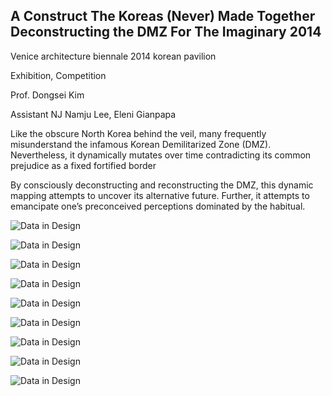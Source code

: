 ## A Construct The Koreas (Never) Made Together Deconstructing the DMZ For The Imaginary 2014

Venice architecture biennale 2014 korean pavilion

Exhibition, Competition

Prof. Dongsei Kim

Assistant NJ Namju Lee, Eleni Gianpapa

Like the obscure North Korea behind the veil, many frequently misunderstand the infamous 
Korean Demilitarized Zone (DMZ). Nevertheless, it dynamically mutates over time contradicting its common prejudice as a fixed fortified border
        
By consciously deconstructing and reconstructing the DMZ, this dynamic mapping attempts to uncover its alternative future. Further, it attempts to emancipate one’s preconceived perceptions dominated by the habitual.

![Data in Design](https://namjulee.github.io/njs-lab-public/project/2014-venice-architecture-biennale/2014-venice-architecture-biennale.jpg)

![Data in Design](https://namjulee.github.io/njs-lab-public/project/2014-venice-architecture-biennale/2014-venice-architecture-biennale-01.jpg)

![Data in Design](https://namjulee.github.io/njs-lab-public/project/2014-venice-architecture-biennale/2014-venice-architecture-biennale-02.jpg)

![Data in Design](https://namjulee.github.io/njs-lab-public/project/2014-venice-architecture-biennale/2014-venice-architecture-biennale-03.jpg)

![Data in Design](https://namjulee.github.io/njs-lab-public/project/2014-venice-architecture-biennale/2014-venice-architecture-biennale-04.jpg)

![Data in Design](https://namjulee.github.io/njs-lab-public/project/2014-venice-architecture-biennale/2014-venice-architecture-biennale-05.jpg)

![Data in Design](https://namjulee.github.io/njs-lab-public/project/2014-venice-architecture-biennale/2014-venice-architecture-biennale-06.jpg)

![Data in Design](https://namjulee.github.io/njs-lab-public/project/2014-venice-architecture-biennale/2014-venice-architecture-biennale-07.jpg)

![Data in Design](https://namjulee.github.io/njs-lab-public/project/2014-venice-architecture-biennale/2014-venice-architecture-biennale-08.jpg)
